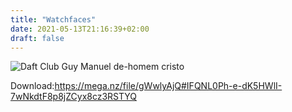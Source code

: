 ```yaml
---
title: "Watchfaces"
date: 2021-05-13T21:16:39+02:00
draft: false
---
```




![Daft Club Guy Manuel de-homem cristo](/static/watchface1dp.png)




Download:https://mega.nz/file/gWwlyAjQ#IFQNL0Ph-e-dK5HWlI-7wNkdtF8p8jZCyx8cz3RSTYQ

